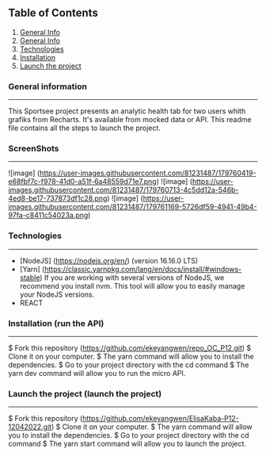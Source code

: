 ## Table of Contents
1. [General Info](#general-info)
2. [General Info](#general-info)
3. [Technologies](#technologies)
4. [Installation](#installation)
5. [Launch the project](#launch)
### General information
***
This Sportsee project presents an analytic health tab for two users whith grafiks from Recharts. It's available from mocked data or API.
This readme file contains all the steps to launch the project.

### ScreenShots
***
![image] (https://user-images.githubusercontent.com/81231487/179760419-e68fbf7c-f978-41d0-a51f-6a48559d71e7.png)
![image] (https://user-images.githubusercontent.com/81231487/179760713-4c5dd12a-546b-4ed8-be17-737873df1c28.png)
![image] (https://user-images.githubusercontent.com/81231487/179761169-5726df59-4941-49b4-97fa-c8411c54023a.png)  

### Technologies
***
 * [NodeJS] (https://nodejs.org/en/) (version 16.16.0 LTS)
 * [Yarn] (https://classic.yarnpkg.com/lang/en/docs/install/#windows-stable)
  If you are working with several versions of NodeJS, we recommend you install nvm. This tool will allow you to easily manage your NodeJS versions.
 * REACT
  
### Installation (run the API)
***
 $ Fork this repository (https://github.com/ekeyangwen/repo_OC_P12.git)
 $ Clone it on your computer.
 $ The yarn command will allow you to install the dependencies.
 $ Go to your project directory with the cd command
 $ The yarn dev command will allow you to run the micro API.
  
### Launch the project (launch the project)
***
 $ Fork this repository (https://github.com/ekeyangwen/ElisaKaba-P12-12042022.git)
 $ Clone it on your computer.
 $ The yarn command will allow you to install the dependencies.
 $ Go to your project directory with the cd command
 $ The yarn start command will allow you to launch the project.
